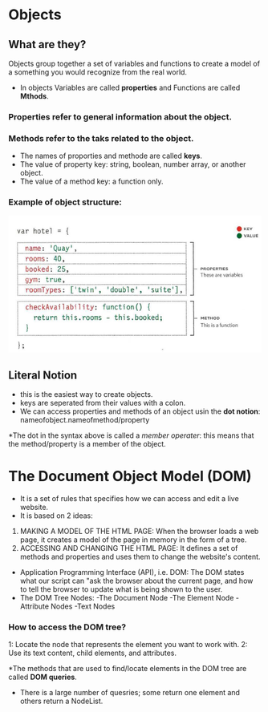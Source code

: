 # Objects
## What are they?
Objects group together a set of variables and functions to create a model of a something you would recognize from the real world.

* In objects Variables are called **properties** and Functions are called **Mthods**. 
### Properties refer to general information about the object.
### Methods refer to the taks related to the object.

* The names of proporties and methode are called **keys**. 
* The value of property key: string, boolean, number array, or another object.
* The value of a method key: a function only.
### Example of object structure:

![](objectstructure.png) 

## Literal Notion
* this is the easiest way to create objects.
* keys are seperated from their values with a colon. 
* We can access properties and methods of an object usin the **dot notion**:
nameofobject.nameofmethod/property

*The dot in the syntax above is called a *member operater*: this means that the method/property is a member of the object. 

# The Document Object Model (DOM)
* It is a set of rules that specifies how we can access and edit a live website.
* It is based on 2 ideas:
1. MAKING A MODEL OF THE HTML PAGE: When the browser loads a web page, it
creates a model of the page in memory in the form of a tree.
2. ACCESSING AND CHANGING THE HTML PAGE: It defines a set of methods and properties and uses them to change the website's content.
* Application Programming Interface (API), i.e. DOM: The DOM states what our script can "ask the browser about the current page, and how to tell the browser to update what is being shown to the user.
* The  DOM Tree Nodes: 
-The Document Node
-The Element Node
-Attribute Nodes 
-Text Nodes
### How to access the DOM tree?
1: Locate the node that represents the element you want to work with.
2: Use its text content, child elements, and attributes.

*The methods that are used to find/locate elements in the DOM tree are called **DOM queries**.
* There is a large number of quesries; some return one element and others return a NodeList. 

